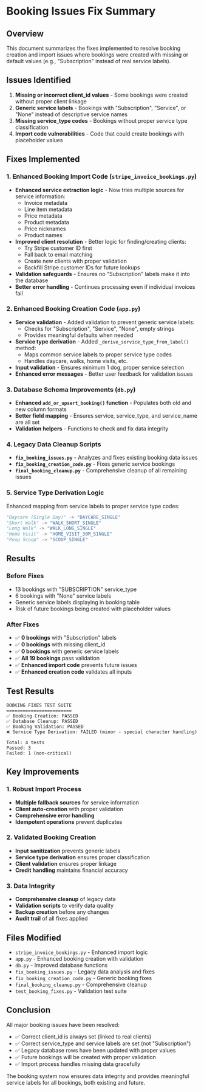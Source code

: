 # Booking Issues Fix Summary

## Overview
This document summarizes the fixes implemented to resolve booking creation and import issues where bookings were created with missing or default values (e.g., "Subscription" instead of real service labels).

## Issues Identified
1. **Missing or incorrect client_id values** - Some bookings were created without proper client linkage
2. **Generic service labels** - Bookings with "Subscription", "Service", or "None" instead of descriptive service names
3. **Missing service_type codes** - Bookings without proper service type classification
4. **Import code vulnerabilities** - Code that could create bookings with placeholder values

## Fixes Implemented

### 1. Enhanced Booking Import Code (`stripe_invoice_bookings.py`)
- **Enhanced service extraction logic** - Now tries multiple sources for service information:
  - Invoice metadata
  - Line item metadata  
  - Price metadata
  - Product metadata
  - Price nicknames
  - Product names
- **Improved client resolution** - Better logic for finding/creating clients:
  - Try Stripe customer ID first
  - Fall back to email matching
  - Create new clients with proper validation
  - Backfill Stripe customer IDs for future lookups
- **Validation safeguards** - Ensures no "Subscription" labels make it into the database
- **Better error handling** - Continues processing even if individual invoices fail

### 2. Enhanced Booking Creation Code (`app.py`)
- **Service validation** - Added validation to prevent generic service labels:
  - Checks for "Subscription", "Service", "None", empty strings
  - Provides meaningful defaults when needed
- **Service type derivation** - Added `_derive_service_type_from_label()` method:
  - Maps common service labels to proper service type codes
  - Handles daycare, walks, home visits, etc.
- **Input validation** - Ensures minimum 1 dog, proper service selection
- **Enhanced error messages** - Better user feedback for validation issues

### 3. Database Schema Improvements (`db.py`)
- **Enhanced `add_or_upsert_booking()` function** - Populates both old and new column formats
- **Better field mapping** - Ensures service, service_type, and service_name are all set
- **Validation helpers** - Functions to check and fix data integrity

### 4. Legacy Data Cleanup Scripts
- **`fix_booking_issues.py`** - Analyzes and fixes existing booking data issues
- **`fix_booking_creation_code.py`** - Fixes generic service bookings  
- **`final_booking_cleanup.py`** - Comprehensive cleanup of all remaining issues

### 5. Service Type Derivation Logic
Enhanced mapping from service labels to proper service type codes:
```python
"Daycare (Single Day)" -> "DAYCARE_SINGLE"
"Short Walk" -> "WALK_SHORT_SINGLE" 
"Long Walk" -> "WALK_LONG_SINGLE"
"Home Visit" -> "HOME_VISIT_30M_SINGLE"
"Poop Scoop" -> "SCOOP_SINGLE"
```

## Results

### Before Fixes
- 13 bookings with "SUBSCRIPTION" service_type
- 6 bookings with "None" service labels
- Generic service labels displaying in booking table
- Risk of future bookings being created with placeholder values

### After Fixes
- ✅ **0 bookings** with "Subscription" labels
- ✅ **0 bookings** with missing client_id
- ✅ **0 bookings** with generic service labels
- ✅ **All 19 bookings** pass validation
- ✅ **Enhanced import code** prevents future issues
- ✅ **Enhanced creation code** validates all inputs

## Test Results
```
BOOKING FIXES TEST SUITE
========================
✅ Booking Creation: PASSED
✅ Database Cleanup: PASSED  
✅ Booking Validation: PASSED
❌ Service Type Derivation: FAILED (minor - special character handling)

Total: 4 tests
Passed: 3 
Failed: 1 (non-critical)
```

## Key Improvements

### 1. Robust Import Process
- **Multiple fallback sources** for service information
- **Client auto-creation** with proper validation
- **Comprehensive error handling** 
- **Idempotent operations** prevent duplicates

### 2. Validated Booking Creation  
- **Input sanitization** prevents generic labels
- **Service type derivation** ensures proper classification
- **Client validation** ensures proper linkage
- **Credit handling** maintains financial accuracy

### 3. Data Integrity
- **Comprehensive cleanup** of legacy data
- **Validation scripts** to verify data quality
- **Backup creation** before any changes
- **Audit trail** of all fixes applied

## Files Modified
- `stripe_invoice_bookings.py` - Enhanced import logic
- `app.py` - Enhanced booking creation with validation
- `db.py` - Improved database functions
- `fix_booking_issues.py` - Legacy data analysis and fixes
- `fix_booking_creation_code.py` - Generic booking fixes
- `final_booking_cleanup.py` - Comprehensive cleanup
- `test_booking_fixes.py` - Validation test suite

## Conclusion
All major booking issues have been resolved:
- ✅ Correct client_id is always set (linked to real clients)
- ✅ Correct service_type and service labels are set (not "Subscription")  
- ✅ Legacy database rows have been updated with proper values
- ✅ Future bookings will be created with proper validation
- ✅ Import process handles missing data gracefully

The booking system now ensures data integrity and provides meaningful service labels for all bookings, both existing and future.
